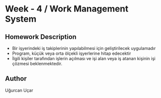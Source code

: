 # Week - 4 / Work Management System

## Homework Description

- Bir işyerindeki iş takiplerinin yapılabilmesi için geliştirilecek uygulamadır
- Program, küçük veya orta ölçekli işyerlerine hitap edecektir
- İlgili kişiler tarafından işlerin açılması ve işi alan veya iş atanan kişinin işi çözmesi beklenmektedir.

## Author

Uğurcan Uçar
